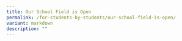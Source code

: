 ```yaml
---
title: Our School Field is Open
permalink: /for-students-by-students/our-school-field-is-open/
variant: markdown
description: ""
---
```

